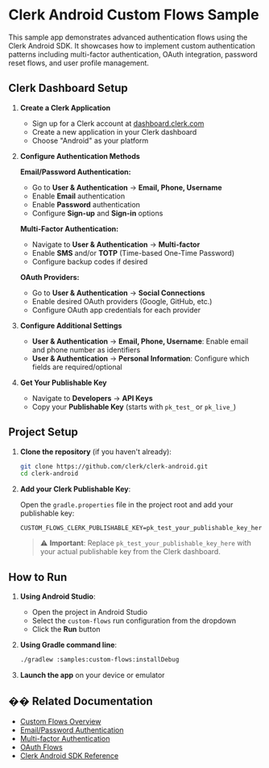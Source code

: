 # Clerk Android Custom Flows Sample

This sample app demonstrates advanced authentication flows using the Clerk Android SDK. It showcases how to implement custom authentication patterns including multi-factor authentication, OAuth integration, password reset flows, and user profile management.

## Clerk Dashboard Setup

1. **Create a Clerk Application**
   - Sign up for a Clerk account at [dashboard.clerk.com](https://dashboard.clerk.com/sign-up)
   - Create a new application in your Clerk dashboard
   - Choose "Android" as your platform

2. **Configure Authentication Methods**
   
   **Email/Password Authentication:**
   - Go to **User & Authentication** → **Email, Phone, Username**
   - Enable **Email** authentication
   - Enable **Password** authentication
   - Configure **Sign-up** and **Sign-in** options

   **Multi-Factor Authentication:**
   - Navigate to **User & Authentication** → **Multi-factor**
   - Enable **SMS** and/or **TOTP** (Time-based One-Time Password)
   - Configure backup codes if desired

   **OAuth Providers:**
   - Go to **User & Authentication** → **Social Connections**
   - Enable desired OAuth providers (Google, GitHub, etc.)
   - Configure OAuth app credentials for each provider

3. **Configure Additional Settings**
   - **User & Authentication** → **Email, Phone, Username**: Enable email and phone number as identifiers
   - **User & Authentication** → **Personal Information**: Configure which fields are required/optional

4. **Get Your Publishable Key**
   - Navigate to **Developers** → **API Keys**
   - Copy your **Publishable Key** (starts with `pk_test_` or `pk_live_`)

## Project Setup

1. **Clone the repository** (if you haven't already):
   ```bash
   git clone https://github.com/clerk/clerk-android.git
   cd clerk-android
   ```

2. **Add your Clerk Publishable Key**:
   
   Open the `gradle.properties` file in the project root and add your publishable key:
   ```properties
   CUSTOM_FLOWS_CLERK_PUBLISHABLE_KEY=pk_test_your_publishable_key_here
   ```
   
   > ⚠️ **Important**: Replace `pk_test_your_publishable_key_here` with your actual publishable key from the Clerk dashboard.

## How to Run

1. **Using Android Studio**:
   - Open the project in Android Studio
   - Select the `custom-flows` run configuration from the dropdown
   - Click the **Run** button

2. **Using Gradle command line**:
   ```bash
   ./gradlew :samples:custom-flows:installDebug
   ```

3. **Launch the app** on your device or emulator


## �� Related Documentation

- [Custom Flows Overview](https://clerk.com/docs/custom-flows/overview)
- [Email/Password Authentication](https://clerk.com/docs/custom-flows/email-password)
- [Multi-factor Authentication](https://clerk.com/docs/custom-flows/mfa)
- [OAuth Flows](https://clerk.com/docs/custom-flows/oauth)
- [Clerk Android SDK Reference](https://clerk-android.clerkstage.dev)
